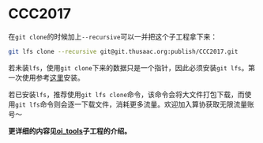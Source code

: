 # CCC2017

在`git clone`的时候加上`--recursive`可以一并把这个子工程拿下来：
```bash
git lfs clone --recursive git@git.thusaac.org:publish/CCC2017.git
```
若未装`lfs`，使用`git clone`下来的数据只是一个指针，因此必须安装`git lfs`。第一次使用参考[这里](https://github.com/git-lfs/git-lfs/wiki/Installation)安装。

若已安装`lfs`，推荐使用`git lfs clone`命令，该命令会将大文件打包下载，而使用`git lfs`命令则会逐一下载文件，消耗更多流量。欢迎加入算协获取无限流量账号～

**更详细的内容见[oi_tools](http://git.thusaac.org/mulab/oi_tools)子工程的介绍。**
